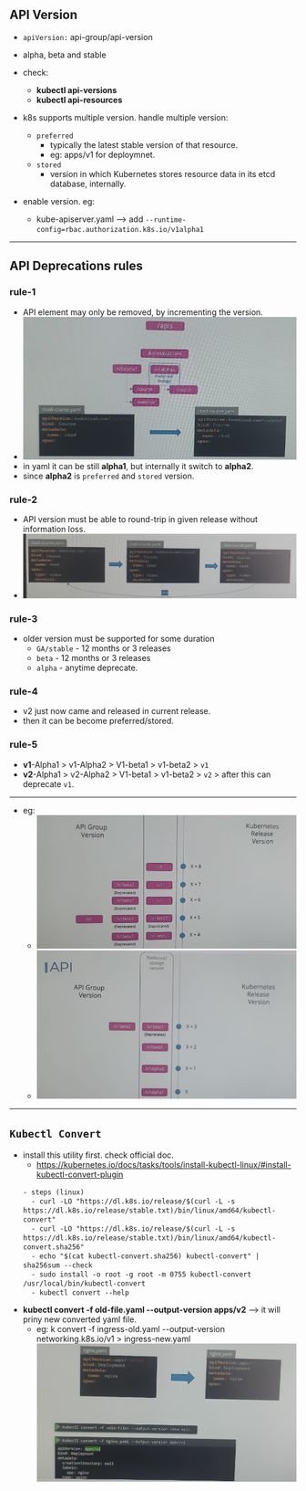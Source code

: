## API Version
- `apiVersion:` api-group/api-version
- alpha, beta and stable
- check:
  - **kubectl api-versions**
  - **kubectl api-resources**
  
- k8s supports multiple version. handle multiple version:
  - `preferred`
    - typically the latest stable version of that resource.
    - eg: apps/v1 for deploymnet.
  - `stored`
    -  version in which Kubernetes stores resource data in its etcd database, internally.
- enable version. eg:
  - kube-apiserver.yaml --> add `--runtime-config=rbac.authorization.k8s.io/v1alpha1`
---
## API Deprecations rules
### rule-1
- API element may only be removed, by incrementing the version.
- ![img.png](../99_img/others/01/img.png)
- in yaml it can be still **alpha1**, but internally it switch to **alpha2**.
- since **alpha2** is `preferred` and `stored` version.

### rule-2
- API version must be able to round-trip in given release without information loss.
- ![img_3.png](../99_img/others/01/img_3.png)

### rule-3
- older version must be supported  for some duration
  - `GA/stable` - 12 months or 3 releases
  - `beta` - 12 months or 3 releases
  - `alpha` - anytime deprecate.

### rule-4
- v2 just now came and released in current release. 
- then it can be become preferred/stored.

### rule-5
- **v1**-Alpha1 > v1-Alpha2 > V1-beta1 > v1-beta2 > `v1`
- **v2**-Alpha1 > v2-Alpha2 > V1-beta1 > v1-beta2 > `v2` > after this can deprecate `v1`.

---
- eg:
  - ![img_2.png](../99_img/others/01/img_2.png)
  - ![img_1.png](../99_img/others/01/img_1.png)

---
## `Kubectl Convert`
- install this utility first. check official doc.
  - https://kubernetes.io/docs/tasks/tools/install-kubectl-linux/#install-kubectl-convert-plugin
  ``` 
  - steps (linux)
    - curl -LO "https://dl.k8s.io/release/$(curl -L -s https://dl.k8s.io/release/stable.txt)/bin/linux/amd64/kubectl-convert"
    - curl -LO "https://dl.k8s.io/release/$(curl -L -s https://dl.k8s.io/release/stable.txt)/bin/linux/amd64/kubectl-convert.sha256"
    - echo "$(cat kubectl-convert.sha256) kubectl-convert" | sha256sum --check
    - sudo install -o root -g root -m 0755 kubectl-convert /usr/local/bin/kubectl-convert
    - kubectl convert --help
  ```
- **kubectl convert -f old-file.yaml --output-version apps/v2** --> it will priny new converted yaml file.
  - eg:  k convert -f ingress-old.yaml --output-version networking.k8s.io/v1 > ingress-new.yaml
![img_4.png](../99_img/others/01/img_4.png)